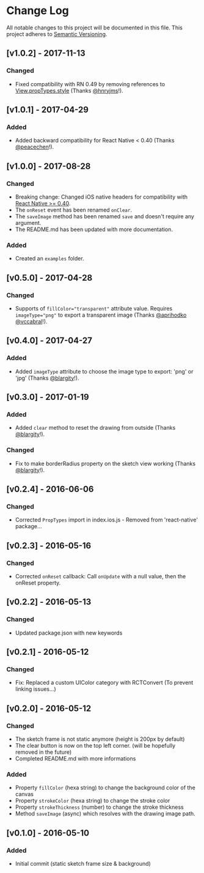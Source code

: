 # Change Log

All notable changes to this project will be documented in this file. This project adheres to
[Semantic Versioning](http://semver.org/).

## [v1.0.2] - 2017-11-13

### Changed

* Fixed compatibility with RN 0.49 by removing references to
  [View.propTypes.style](https://github.com/jgrancher/react-native-sketch/pull/34) (Thanks
  [@hnryjms](https://github.com/hnryjms)!).

## [v1.0.1] - 2017-04-29

### Added

* Added backward compatibility for React Native < 0.40 (Thanks
  [@peacechen](https://github.com/peacechen)!).

## [v1.0.0] - 2017-08-28

### Changed

* Breaking change: Changed iOS native headers for compatibility with
  [React Native >= 0.40](https://github.com/facebook/react-native/releases/tag/v0.40.0).
* The `onReset` event has been renamed `onClear`.
* The `saveImage` method has been renamed `save` and doesn't require any argument.
* The README.md has been updated with more documentation.

### Added

* Created an `examples` folder.

## [v0.5.0] - 2017-04-28

### Changed

* Supports of `fillColor="transparent"` attribute value. Requires `imageType="png"` to export a
  transparent image (Thanks [@aprihodko](https://github.com/aprihodko)
  [@vccabral](https://github.com/vccabral)!).

## [v0.4.0] - 2017-04-27

### Added

* Added `imageType` attribute to choose the image type to export: 'png' or 'jpg' (Thanks
  [@blargity](https://github.com/blargity)!).

## [v0.3.0] - 2017-01-19

### Added

* Added `clear` method to reset the drawing from outside (Thanks
  [@blargity](https://github.com/blargity)!).

### Changed

* Fix to make borderRadius property on the sketch view working (Thanks
  [@blargity](https://github.com/blargity)!).

## [v0.2.4] - 2016-06-06

### Changed

* Corrected `PropTypes` import in index.ios.js - Removed from 'react-native' package...

## [v0.2.3] - 2016-05-16

### Changed

* Corrected `onReset` callback: Call `onUpdate` with a null value, then the onReset property.

## [v0.2.2] - 2016-05-13

### Changed

* Updated package.json with new keywords

## [v0.2.1] - 2016-05-12

### Changed

* Fix: Replaced a custom UIColor category with RCTConvert (To prevent linking issues...)

## [v0.2.0] - 2016-05-12

### Changed

* The sketch frame is not static anymore (height is 200px by default)
* The clear button is now on the top left corner. (will be hopefully removed in the future)
* Completed README.md with more informations

### Added

* Property `fillColor` (hexa string) to change the background color of the canvas
* Property `strokeColor` (hexa string) to change the stroke color
* Property `strokeThickness` (number) to change the stroke thickness
* Method `saveImage` (async) which resolves with the drawing image path.

## [v0.1.0] - 2016-05-10

### Added

* Initial commit (static sketch frame size & background)

